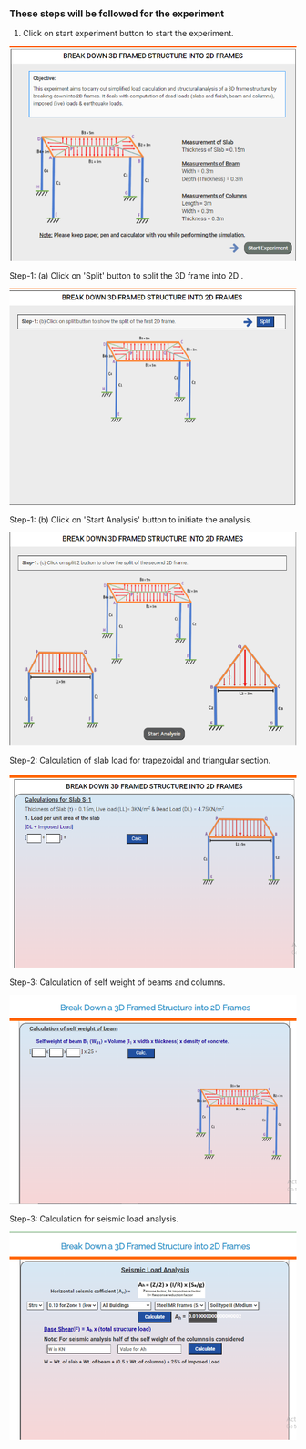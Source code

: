 ### These steps will be followed for the experiment


1. Click on start experiment button to start the experiment.

<img src="images/1a.png"/>

Step-1: (a) Click on 'Split' button to split the 3D frame into 2D .

<img src="images/1b.png"/>

Step-1: (b) Click on 'Start Analysis' button to initiate the analysis.

<img src="images/1c.png"/>

Step-2: Calculation of slab load for trapezoidal and triangular section.

<img src="images/1.png"/>

Step-3: Calculation of self weight of beams and columns.

<img src="images/2.png"/>

Step-3: Calculation for seismic load analysis. 

<img src="images/3.png"/>






